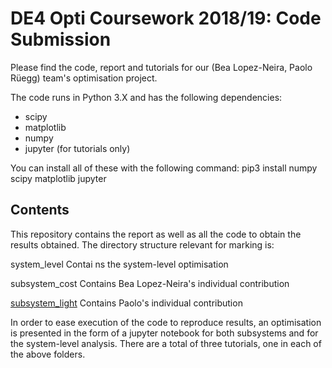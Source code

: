 DE4 Opti Coursework 2018/19: Code Submission
============

Please find the code, report and tutorials for our (Bea Lopez-Neira, Paolo Rüegg) team's optimisation project.

The code runs in Python 3.X and has the following dependencies:

* scipy
* matplotlib
* numpy
* jupyter (for tutorials only)

You can install all of these with the following command: pip3 install numpy scipy matplotlib jupyter

Contents
----------

This repository contains the report as well as all the code to obtain the results obtained. The directory structure relevant for marking is:

system_level      Contai  ns the system-level optimisation

subsystem_cost    Contains Bea Lopez-Neira's individual contribution

[subsystem_light](https://github.com/pa17/opti/tree/master/subsystem_light)   Contains Paolo's individual contribution

In order to ease execution of the code to reproduce results, an optimisation is presented in the form of a jupyter notebook for both subsystems and for the system-level analysis. There are a total of three tutorials, one in each of the above folders.
